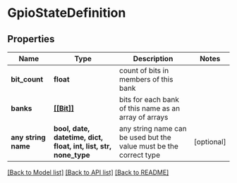 # GpioStateDefinition



## Properties
Name | Type | Description | Notes
------------ | ------------- | ------------- | -------------
**bit_count** | **float** | count of bits in members of this bank | 
**banks** | [**[[Bit]]**](Bit.md) | bits for each bank of this name as an array of arrays | 
**any string name** | **bool, date, datetime, dict, float, int, list, str, none_type** | any string name can be used but the value must be the correct type | [optional]

[[Back to Model list]](../README.md#documentation-for-models) [[Back to API list]](../README.md#documentation-for-api-endpoints) [[Back to README]](../README.md)


